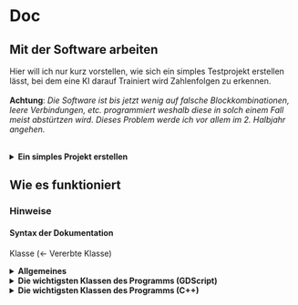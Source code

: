 # Doc
## Mit der Software arbeiten
Hier will ich nur kurz vorstellen, wie sich ein simples Testprojekt erstellen lässt, bei dem eine KI darauf Trainiert wird Zahlenfolgen zu erkennen.<br><br>
**Achtung**: *Die Software ist bis jetzt wenig auf falsche Blockkombinationen, leere Verbindungen, etc. programmiert weshalb diese in solch einem Fall meist abstürtzen wird. Dieses Problem werde ich vor allem im 2. Halbjahr angehen.*<br><br>

<details>
<summary><b>Ein simples Projekt erstellen</b></summary>

### Schritt 1: Das Grundgerüst in der visuellen Programmiersprache bauen
Ein mögliches grundgerüst könnte wie folgt aussehen:
![base graph](https://github.com/UranosNetworkCreation/Doc/blob/main/img/base_graph.png?raw=true)
Die gebaute KI auf dem Bild besitzt zwei Layer, wobei das letzte automatisch als Output Layer fungiert (Wird software-intern geregelt). Ansonsten stellt das Data1D Node die Input Daten bereit. Zum Schluss wird das generierte Array zudem noch zu einem String konvertiert, da mit es in der Seitenbar angezeigt werden kann. Beim bauen des Codes sollte zudem schon automatisch ein Ausgabefeld in der Seitenleiste erstellt werden.

### Schritt 2: Den Code ausführen
Wenn Sie ihre KI fertig gebaut haben und alle Daten eingetragen haben, kann diese nun über das Playzeichen in der Ecke oben Rechts ausgeführt werden. das Ergebnis sollte hierbei in der Seitenleiste sichtbar werden und etwa so aussehen:<br>
![string_output.png](https://github.com/UranosNetworkCreation/Doc/blob/main/img/string_output.png?raw=true)

### Schritt 3: Einen Trainingsbereich erstellen
![AddtrainPoint.gif](https://github.com/UranosNetworkCreation/Doc/blob/main/img/AddTrainPoint.gif?raw=true)
Um einen Trainingsbereich zu erstellen wird unter der Registerkarte Training mit dem Plussymbol eine neue Kachel hinzugefügt. Nun kann, in dem der Pfeil nebem dem Start und Entpunkt auf den Block gezogen wird, ein Bereich festgelegt werden. Die Kachel sollte nun circa so aussehen:<br>
![training_area.png](https://github.com/UranosNetworkCreation/Doc/blob/main/img/training_area.png?raw=true)

### Schritt 4: Den Datensatz des Trainingsbereiches bearbeiten
Um den Datensatz zu erstellen, kann auf den Button "edit dataset ..." geklickt. So gelang man in den Datensatzeditor. Hier lassen sich durch Ziehen input und output Blöcke hinzufügen. So lassen sich die jeweils gewünschten Input und Outputdaten miteinander kombinieren. Ein sehr simpler Dantensatz für die obige KI könnte so aussehen:<br>
![simple_dataset.png](https://github.com/UranosNetworkCreation/Doc/blob/main/img/simple_dataset.png?raw=true)

### Schritt 5: Die AI-Trainieren
**Hinweis:** *Je nach PC und eingestellten Durchläufen kann hier das Programm hurz einfrieren*<br>
**Hinweis:** *Der Button "Run All" funktioniert noch nicht*<br><br>
Um die KI nun zu trainieren kann nun die  Anzahl der Durchläufe eingestellt werden und nun der Button "Start Training" gedrückt werden. Wird die KI nun über den Play-Button nochmal ausgeführt sollten sich die Ergebnisse im Output-Tab dementsprechend anpassen (Auch ohne das drücken des Play button sieht man schon eine Verbesserung, da beim Training die aktuellen Werte auch immer im Outputtab angezeigt werden).<br>
![train_button.png](https://github.com/UranosNetworkCreation/Doc/blob/main/img/train_button.png?raw=true)
</details>

## Wie es funktioniert
### Hinweise
#### Syntax der Dokumentation
Klasse (<- Vererbte Klasse)

<details>
<summary>
<b>Allgemeines</b>
</summary>

#### Godot
Das Projekt verwendet Godot 3, welches Standartfunktionen sowie UI-Elemente bereitstellt, auf denen die Software aufbaut. Da das Projekt langfristig auch 3D Modelle generieren soll, wurde hier bewusst auf eine Basis gesetzt, die auch als GameEngine genutzt werden kann, da so viele Funktionen auch im Bezug auf 3D Modelle schon vorhanden sind.<br>
Die Engine selbst nutzt eine Art Baumsystem, welches immer von unterschiedlichen Szenen ergänzt wird. Alle Kinder des Baumsystems erben dabei von der Klasse Node oder Klassen, die wiederrum von Node erben. So könnte eine Szene mit zwei Button und einem Label von der Struktur so aussehen:

```
Control (<- Control)
 | Label (<- Label)
 | Container (<- VBoxContainer)
    | Button1 (<- Button)
    | Button2 (<- Button)
```

Mit jeweiligen Kinder des Baumsystem können nun Scripte verknüpft werden. Standartmäßig wird hierfür GDScript genutzt, eine objektorientierte und für Godot optimierte Version von python. Jede Scriptdatei stellt hierbei zwingend eine eigene Klasse da, welche von der Klasse des verknüpften Nodes oder von einer übergeordneten Klasse erben muss. Angeben wird dies mit dem Schlüsselwort `extends`.

##### C++ (GDNative)
Es kann auch C++ Code verknüpft werden, hier stellt sich jedoch die Funktionsweise etwas anders. Hierfür wird der Code zunächst in eine Dynamic-Link-Library (z. B. dll) kompiliert. Nun wird eine `.gdnlib` Datei erstellt die auf die libs für die einzelnen Plattformen verweist. Nun wird für jede Anbindung an Node des Baumsystem eine `.gdns` Datei erstellt, die unteranderem den Klassennamen und die verknüpfte `.gdnlib` Datei angibt.
</details>
<details>
<summary><b>Die wichtigsten Klassen des Programms (GDScript)</b></summary>

![Graph](https://raw.githubusercontent.com/UranosNetworkCreation/UranosNetworkCreaton/main/dev-base-graph.png)

### Excecuter (<- Node)
Die sehr kleine Klasse Excecuter stellt den Drehpunkt für die Ausführung der AI da. Sie ist im wesentlichen dafür zuständig, die events zur Ausführung auszulösen. Hierbei werden folgende Events (signals) definiert:

```GDScript
signal ExecuteSoftware
signal PrepareExecuting
signal ExecutingDone
```

Um die AI auszuführen, stellt die Klasse nun die Funktion `exeCurrentLoaded()` bereit.

### gNode (<- GraphNode)
Die Klasse gNode repräsentiert die Basisklasse alle Blöcke, die sich in die programmierte AI integrieren lassen. Dies betrifft unter anderem `img.gd`, `INT.gd` und `DATA1D_STR.gd`. Dabei kann die Klasse `gNode` als Vorschau und als aktives Node initalisiert (`init_as_preview(phantomID, previewInst, packedPth)`, `init_as_node(packedPth)`) werden.

#### Die Verbindungen auf dem Graph erfassen
Die Verbindungen eines gNodes (Klasse, die von gNode erbt) repräsentieren zwei Arrays, nähmlich `input_conns[]` und `output_conns[]`. Aktualisiert werden diese von der Funktion `updateConnections()`. Hierbei werden mittles einer for-Schleife alle verbindungen duchgegangen und anschließend geprüft, ob diese zudem jeweiligen Node gehören. Ist dies der Fall, werden die Arrays dementsprechend ergänzt:
```GDScript
for conn in GraphE.get_connection_list():
		if(conn.from == name):
			output_conns[conn.from_port] = [conn.to, conn.to_port]
		if(conn.to == name):
			input_conns[conn.to_port] = [conn.from, conn.from_port]
```

#### Die Daten einer Verbindung auslesen
Um die Daten bzw. das Ergebnis eines übergeordneten Nodes zu bekommen, stellt die Klasse `gNode` zudem die Funktion `getDataOfPinConn(slot : int, backprop : bool = false, no_conn = "<undefined>")`. Hierbei wird das verbundene Node je nach Fall in der Liste `input_conns` oder `output_conns` gesucht und dann die Funtion `getPinValue(var id : int)` ausgeführt, welche dann je nach Fall entweder einer der schon berechneten Werte zurückgibt oder eine neue Berechnung startet:
```GDScript
if(!calculated):
    updateConnections()
    updateCalc()
return outputs[id]
```
Die Funktion updateCalc wird von Klassen, die von gNode erben, überschrieben, sodass für jeden Block die Werte individuell geupdated werden können.<br>
Ein ähnliches Prinzip wird auch beim "Rückwärtsrechen"(Auflösen des Graphes in die andere Richtung) angewand. Hier wird die Funktion `backCalc` überschrieben.

#### Daten speichern und laden
Um Daten (Einstellungen eines Nodes) aus einer Resource laden und speichern zu können wird eine eigne Resource namens `NodeData` verwendet. Diese besitzt folgende Eigenschaften:
```GDSCript
export var type : String
export var offset : Vector2
export var data : Array
export var name : String
```
Diese werden nun beispielsweise beim speichern des Nodes 
 in der Funktion `getNodeData()` gesetzt:
```GDScript
data.data = DataSync.collectData()
data.offset = self.offset
data.type = self.packedPath
data.name = self.name
```
Der DataSync stellt hierbei eine Instanz der Klasee ResDataSync da, welche ich auch noch einmal erläutere.

### Graph (<- GraphEdit)
Die Klasse `Graph` ist im wesentlichem dafür zuständig, die Events bei der bearbeitung des visuellem Programm zu bearbeiten. Allerdings stellt SIe auch funktionen zum Laden und generieren von Resourcen bereit.
#### Verbindungsanfragen
Verbindungsanfragen werden in der Funktion `_on_GraphEdit_connection_request(from:String, from_slot:int, to:String, to_slot:int)` wie folgt gehandelt:
```GDSCript
# Check if nodes are already connected
for con in get_connection_list():
    if con.to == to and con.to_port == to_slot:
        print("[Graph] Exit from connection request process. Warning: You can't double connect nodes")
        return

# Connect nodes
print("[Graph] Connect nodes(from: ", from, ", from_slot: ", from_slot, ", to: ", to, ", to_slot: ", to_slot, "): ", connect_node(from, from_slot, to, to_slot))
```

Hierbei wird zunächst überprüft ob die beiden Blöcke schon miteinander verbunden sind. Ist dies nicht der Fall, wird eine neue Verbindung zwischen den beiden Blöcken erstellt.
#### Nodes löschen
Auch für das löschen von gibt es eine extra Handlefunktion. Hier werden die nodes realtiv simple nacheinander gelöscht:
```GDScript
for node in nodes:
    print("[GraphEdit] Del node " + node)
    # remove connections
    remove_connections_to_node(node)
    # delete node
    get_node(node).queue_free()
```
#### Laden und Speichern von Daten
Den Rahmen für das Laden und Speichern bildet hier die Resource GraphData, die nur zwei Arrays speichert:
```GDScript
export var nodes : Array = []
export var conns : Array = []
```
Hierbei stellt nun das Array `nodes` relativ einfach eine Sammlung aus allen NodeData Resourcen der jeweiligen Blöcke da
und dass Array `conns` eine aus allen Verbindungen. Diese werden nun in der Funktion `loadData(var data : GraphData)` wie folgt geladen:
```GDScript
# Load nodes
for node in data.nodes:
    print("[Editor][OpenFile] Creating node with type: " + node.type)
    # Create node inst
    var nodeInst = load(node.type).instance()
    nodeInst.offset = node.offset
    nodeInst.name = node.name

    # Add node inst to Graph
    add_child(nodeInst)
    # Init inst and load data
    nodeInst.init_as_node(node.type)
    nodeInst.DataSync.loadData(node.data)
    # Update connections array
    data.conns = updateConnectionNodeName(node.name, nodeInst.name, data.conns)

# Load connections
for conn in data.conns:
    # connect nodes
    print("[Editor][OpenFile] Conn nodes: ", connect_node(conn.from, conn.from_port, conn.to, conn.to_port))
```

Das speichern stellt sich hier etwas simpler da, dies geschieht in der Funktion `getData()`:

```GDScript
# Create new GraphData container
var gData : GraphData = GraphData.new()

# For each block ...
for child in get_children():
    if child is GraphNode:
        print("[Editor][Save] Collect node data ...")
        # Append node specific data to container
        gData.nodes.append(child.getNodeData())

# Add connection to data
gData.conns = get_connection_list()
return gData
```

### ResDataSync (<- Object)
Der `ResDataSync` stellt vor allem beim Laden und Speichern eine wichtige Rolle. Zusammengefasst besitzt Sie die Funktion alle Kinder eines Nodes durch zu gehen, zu gucken, ob dies Eingabefelder (oder ähnliches) sind, und dann eine Array aus den eingebenen Werten zu erstellen. Sie kann zudem auch eine solche Array auf mehere Eingabefelder laden. Die Funktion zum erstellen der Array (`collectData()`) ist wir folgt aufgebaut:
```GDScript
# Create empty array for the result
var result : Array = []
for child in bNode.get_children():
    # Add the child's data to the result if it is a dataField
    if(isDataField(child)):
        result.append(getData(child))
return result
```
Auch zum Laden wird in der Funktion `loadData()`ein ähnlicher Mechanismus verwendet:
```GDSCript
# Loads a data array
func loadData(var data : Array):
    # counter
    var data_idx : int = 0
    for child in bNode.get_children():
        if(isDataField(child)):
            # Apply data
            setData(child, data[data_idx])
            # increment counter
            data_idx += 1
```

### Editor (<- Control)
Einen zentralen Schlüsselpunkt stellt natürlich die Editorklasse da. Eine wichtige Funktion ist hier beim Laden und Speichern das zusammen führen aller Resourcen. Dies geschieht beispielsweise beim Speichern in der Funktion `save_current(path)` wie folgt:
```GDScript
# Create a new file container
var file : UNCFile = UNCFile.new()
# Assign the GraphData
file.GData = GEdit.getData()
# Save the file
return ResourceSaver.save(path, file)
```
Auch das Laden von Dateien ist in der Funktion `open_file(path)` implementiert. Hierbei muss natürlich beachtet werden, dass vorher noch der Editor aufgeräumt werden muss:
```GDScript
# Load file
var file = ResourceLoader.load(path)
# Check if the file is a UNCFile
if(!(file is UNCFile)):
    print("Cannot load file because it's not an UNCFile")
    return -1

# clear
resetEditor()

# Load data
print("[Editor] Load gEdit data ...")
GEdit.loadData(file.GData)
return 0
```
Sowohl beim Laden als auch bei Speichern wird auf die UNCFile-Resource zurückgegriffen. Theoretisch könnte man beim aktuellem Entwicklungsstand auch die GraphData Resource direkt speichern. Allerdings wäre dies dann später, wenn man das Programm erweitern würde, unpraktisch. Aufgrund dessen gibt es die UNCFile Resource, welche allerdings nur eine Eigenschaft besitzt:
```GDScript
export var GData : Resource
```

### PluginLoader (<- Node)
Der PluginLoader stellt die Schnittstelle zwischen dem Teil des Programms in GDScript und dem in GDNative (C++) da. Er lädt nämlich die einzelnen GDN-Scripte (d.h. die Libs, siehe [offizielle Dokumentation](https://docs.godotengine.org/en/stable/tutorials/scripting/gdnative/gdnative_cpp_example.html)) und verwaltet diese. Grundsätzlich werden alle Scripte aus dem Ordner `res://plugins/gdns` geladen, welche mit keinem Punkt beginnen. Das Laden der eines Plugins ist dann wie folgt umgesetzt:
```GDScript
# Load plugin
var plugin = load("res://plugins/gdns/" + file)
print("[PluginLoader] plugin: ", plugin)

# Instance plugin
var pluginRef = plugin.new()

# Check if pluginInst is valid
if(!pluginRef.has_method("getInfo")):
    print("[PluginLoader] Fatal error: plugin is invalid.")

# Add to plugin array
plugins.append(pluginRef)
print("[PluginLoader] plugin ", pluginRef.getInfo(), " loaded.")
```
</details>

<details>
<summary>
<b>Die wichtigsten Klassen des Programms (C++)</b>
</summary>

### NetworkKernelPlugin (<- godot::Object)
Die Klasse `NetworkKernelPlugin` stellt die Basisklasse für alle KI-Plugins da. Sie gibt die Rahmen an und legt die Funktionen fest, die definiert sein müssen. Dazu gehören unter anderem:
```C++
virtual NetworkKernelPluginInfo getInfo();
virtual int buildLayer(int size, int parent_size, Array weights);
virtual PoolRealArray BackpropLayer(
    int id,
    PoolRealArray underGrad,
    Array underWeights,
    int activationFunc,
    bool outputLayer = false,
    real_t learning_rate = 0.2
);
virtual PoolRealArray SimpleLayerCall(
    int id,
    PoolRealArray input,
    int activationFunc
);
virtual Array getLayerWeights(
    int id
);
```
Des Weiteren übernimmt Sie Teile der Registrierung von Funktionen bei GDN-API in der überschriebenen Funktion `_register_methods()`:
```C++
register_method("getInfo", &NetworkKernelPlugin::getInfoArray);
register_method("simple_layer_call", &NetworkKernelPlugin::SimpleLayerCall);
register_method("build_layer", &NetworkKernelPlugin::buildLayer);
register_method("backprop_layer", &NetworkKernelPlugin::BackpropLayer);
register_method("get_layer_weights", &NetworkKernelPlugin::getLayerWeights);
```
Insgesamt arbeiten die Layer spezifischen Funktionen auf Basis von Indexen, d.h. jedes Layer bekommt einen Index mit welchem dann auch weitere Funktionen aufgerufen werden müssen.

### UranosKernel (<- NetworkKernelPlugin)
Die Klasse `UranosKernel` stellt aktuell das einzige KI-Plugin da. Die KI-Engine ist komplett von mir programmiert. Hier nur ein Einblick in die wichtigsten Teile der Klasse.

#### Die Verwaltung von Layern
Alle aktuellen Layer werden in einer Array des Types `std::vector<Layer>` namens `Layers` gespeichert. Die wesentlichen Funktionen des Layers sind in der `Layer` definiert. Infolge Dessen stellt die Basisklasse `UranosKernel` im wesentlichen eine Reihe von Wrapperfunktionen bereit, die dann mit den benötigten Daten die eigentlichen Funktionen der jeweiligen Instanz der Klasse Layer aufrufen. Hier nur ein Einspiel anhand des Feedforward Prozesses in der Funktion `SimpleLayerCall(int id, PoolRealArray input, int activationFunc`:
```C++
NeuronActivationFunc aFunc;

// Set the activation func
switch (activationFunc)
{
case ACTIVATION_FUNC_SIGMOID:
    aFunc = &UranosKernel::AFuncs::sigmoid;
    break;

default:
    Godot::print("[UranosKernel] No Support for selected activation func. Use sigmoid as default ...");
    aFunc = &UranosKernel::AFuncs::sigmoid;
    break;
}

// Call the Layer and return the result
return Layers[id].getResult(aFunc, input);
}
```
Hierbei wird zunächst Anhand der übergebenen ID der Aktivierungsfunktion der Pointer auf diese bestimmt und dann die eigentliche Funktion der Klasse Layer aufgerufen.

#### Die Klasse Layer
Die Klasse Layer stellt ein Layer da. Dabeuí besitzt die Klasse folgende wichtige Variablen:
```C++
Array weights;
size_t size;
size_t parentSz;
PoolRealArray lastResult;
PoolRealArray lastInput;
```

Hierbei werden in der Variable `weights` die Gewichte des Layers gespeichert, `size` stellt die Größe des Layers da, `parentSz` stellt die Größe der übergebenen Daten des übergeordneten Blockes (Im Graph der Block am linkem Data1D slot) da und lastResult sowie lastInput jeweils die letzten Ergebnisse bzw. Inputs.
</details>